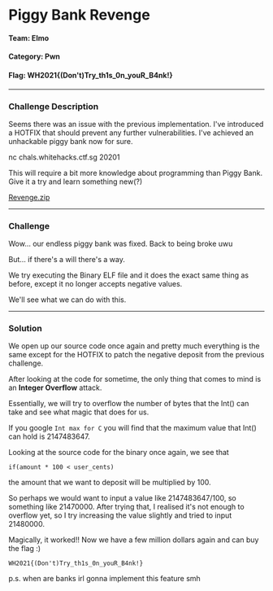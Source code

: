 # Piggy Bank Revenge

#### Team: Elmo
#### Category: Pwn
#### Flag: WH2021{(Don't)Try_th1s_0n_youR_B4nk!}

---
### Challenge Description
Seems there was an issue with the previous implementation. I've introduced a HOTFIX that should prevent any further vulnerabilities. I've achieved an unhackable piggy bank now for sure.

nc chals.whitehacks.ctf.sg 20201

This will require a bit more knowledge about programming than Piggy Bank. Give it a try and learn something new(?)


[Revenge.zip](https://github.com/caprinux/WhiteHacks-2021-Writeups/files/6097197/Revenge.zip)


---
### Challenge

Wow... our endless piggy bank was fixed. Back to being broke uwu

But... if there's a will there's a way. 

We try executing the Binary ELF file and it does the exact same thing as before, except it no longer accepts negative values.

We'll see what we can do with this.

---
### Solution

We open up our source code once again and pretty much everything is the same except for the HOTFIX to patch the negative deposit from the previous challenge.

After looking at the code for sometime, the only thing that comes to mind is an **Integer Overflow** attack. 

Essentially, we will try to overflow the number of bytes that the Int() can take and see what magic that does for us.

If you google ``Int max for C`` you will find that the maximum value that Int() can hold is 2147483647.

Looking at the source code for the binary once again, we see that 

``` if(amount * 100 < user_cents) ```

the amount that we want to deposit will be multiplied by 100. 

So perhaps we would want to input a value like 2147483647/100, so something like 21470000. After trying that, I realised it's not enough to overflow yet, so I try increasing the value slightly and tried to input 21480000.

Magically, it worked!! Now we have a few million dollars again and can buy the flag :)

```
WH2021{(Don't)Try_th1s_0n_youR_B4nk!}
```

p.s. when are banks irl gonna implement this feature smh
